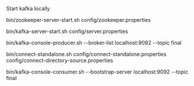Start kafka locally

bin/zookeeper-server-start.sh config/zookeeper.properties

bin/kafka-server-start.sh config/server.properties

bin/kafka-console-producer.sh --broker-list localhost:9092 --topic final

bin/connect-standalone.sh config/connect-standalone.properties config/connect-directory-source.properties

bin/kafka-console-consumer.sh --bootstrap-server localhost:9092 --topic final